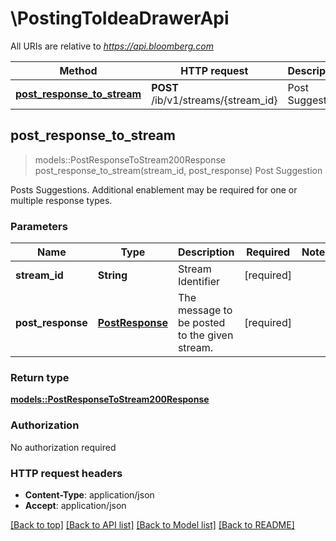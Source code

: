 # \PostingToIdeaDrawerApi

All URIs are relative to *https://api.bloomberg.com*

Method | HTTP request | Description
------------- | ------------- | -------------
[**post_response_to_stream**](PostingToIdeaDrawerApi.md#post_response_to_stream) | **POST** /ib/v1/streams/{stream_id} | Post Suggestion



## post_response_to_stream

> models::PostResponseToStream200Response post_response_to_stream(stream_id, post_response)
Post Suggestion

Posts Suggestions. Additional enablement may be required for one or multiple response types.

### Parameters


Name | Type | Description  | Required | Notes
------------- | ------------- | ------------- | ------------- | -------------
**stream_id** | **String** | Stream Identifier | [required] |
**post_response** | [**PostResponse**](PostResponse.md) | The message to be posted to the given stream. | [required] |

### Return type

[**models::PostResponseToStream200Response**](postResponseToStream_200_response.md)

### Authorization

No authorization required

### HTTP request headers

- **Content-Type**: application/json
- **Accept**: application/json

[[Back to top]](#) [[Back to API list]](../README.md#documentation-for-api-endpoints) [[Back to Model list]](../README.md#documentation-for-models) [[Back to README]](../README.md)

